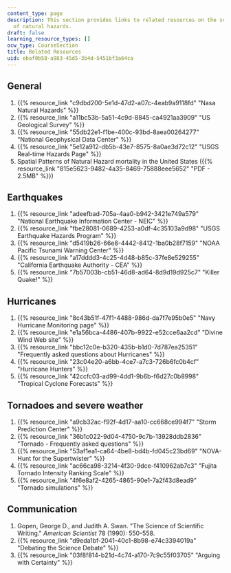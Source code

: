 ```yaml
---
content_type: page
description: This section provides links to related resources on the science and policy
  of natural hazards.
draft: false
learning_resource_types: []
ocw_type: CourseSection
title: Related Resources
uid: ebaf0b58-a983-45d5-3b4d-5451bf3a64ca
---
```

## General

1. {{% resource_link "c9dbd200-5e1d-47d2-a07c-4eab9a9118fd" "Nasa Natural Hazards" %}}
2. {{% resource_link "a11bc53b-5a51-4c9d-8845-ca4921aa3909" "US Geological Survey" %}}
3. {{% resource_link "55db22e1-f1be-400c-93bd-8aea00264277" "National Geophysical Data Center" %}}
4. {{% resource_link "5e12a912-db5b-43e7-8575-8a0ae3d72c12" "USGS Real-time Hazards Page" %}}
5. Spatial Patterns of Natural Hazard mortality in the United States ({{% resource_link "815e5623-9482-4a35-8469-75888eee5652" "PDF - 2.5MB" %}})

## Earthquakes

1. {{% resource_link "adeefbad-705a-4aa0-b942-3421e749a579" "National Earthquake Information Center - NEIC" %}}
2. {{% resource_link "fbe28081-0689-4253-a0df-4c35103a9d98" "USGS Earthquake Hazards Program" %}}
3. {{% resource_link "d5419b26-66e8-4442-8412-1ba0b28f7159" "NOAA Pacific Tsunami Warning Center" %}}
4. {{% resource_link "a17dddd3-4c25-4d48-b85c-37fe8e529255" "California Earthquake Authority - CEA" %}}
5. {{% resource_link "7b57003b-cb51-46d8-ad64-8d9d19d925c7" "Killer Quake!" %}}

## Hurricanes

1. {{% resource_link "8c43b51f-47f1-4488-986d-da7f7e95b0e5" "Navy Hurricane Monitoring page" %}}
2. {{% resource_link "e1a56bca-4486-407b-9922-e52cce6aa2cd" "Divine Wind Web site" %}}
3. {{% resource_link "bbc12c0e-b320-435b-b1d0-7d787ea25351" "Frequently asked questions about Hurricanes" %}}
4. {{% resource_link "23c04e20-a6bb-4ce7-a7c3-726b6fc0b4cf" "Hurricane Hunters" %}}
5. {{% resource_link "42ccfc03-ad99-4dd1-9b6b-f6d27c0b8998" "Tropical Cyclone Forecasts" %}}

## Tornadoes and severe weather

1. {{% resource_link "a9cb32ac-f92f-4d17-aa10-cc668ce994f7" "Storm Prediction Center" %}}
2. {{% resource_link "36b1c022-9d04-4750-9c7b-13928ddb2836" "Tornado - Frequently asked questions" %}}
3. {{% resource_link "53af1ea1-ca64-4be8-bd4b-fd045c23bd69" "NOVA-Hunt for the Supertwister" %}}
4. {{% resource_link "ac66ca98-3214-4f30-9dce-f410962ab7c3" "Fujita Tornado Intensity Ranking Scale" %}}
5. {{% resource_link "4f6e8af2-4265-4865-90e1-7a2f43d8ead9" "Tornado simulations" %}}

## Communication

1. Gopen, George D., and Judith A. Swan. "The Science of Scientific Writing." *American Scientist* 78 (1990): 550-558.
2. {{% resource_link "d9eda1bf-2041-40c1-8b98-e74c3394019a" "Debating the Science Debate" %}}
3. {{% resource_link "03f8f814-b21d-4c74-a170-7c9c55f03705" "Arguing with Certainty" %}}